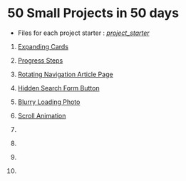 # 50 Small Projects in 50 days

- Files for each project starter : [_project_starter_](_project_starter_)

1. [Expanding Cards](expanding-cards)

2. [Progress Steps](progress-steps)

3. [Rotating Navigation Article Page](rotating-navigation)

4. [Hidden Search Form Button](hidden-search)

5. [Blurry Loading Photo](blurry-loading)

6. [Scroll Animation](scroll-animation)
7. []()
8. []()
9. []()
10. []()
